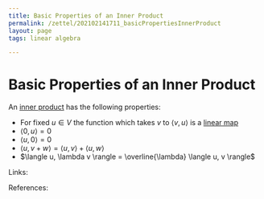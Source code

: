 ```yaml
---
title: Basic Properties of an Inner Product
permalink: /zettel/202102141711_basicPropertiesInnerProduct
layout: page
tags: linear algebra

---
```

# Basic Properties of an Inner Product

An [inner product](202102141654_innerProductDefinition) has the following properties:
- For fixed $u \in V$ the function which takes $v$ to $\langle v, u \rangle$ is a [linear map](202102071416_linearMapDefinition)
- $\langle 0, u \rangle = 0$
- $\langle u, 0 \rangle = 0$
- $\langle u, v + w \rangle = \langle u, v \rangle + \langle u, w \rangle$
- $\langle u, \lambda v \rangle = \overline{\lambda} \langle u, v \rangle$

Links: 

References: 

